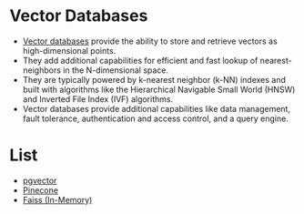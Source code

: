 # Vector Databases
- [Vector databases](https://aws.amazon.com/what-is/vector-databases/) provide the ability to store and retrieve vectors as high-dimensional points. 
- They add additional capabilities for efficient and fast lookup of nearest-neighbors in the N-dimensional space. 
- They are typically powered by k-nearest neighbor (k-NN) indexes and built with algorithms like the Hierarchical Navigable Small World (HNSW) and Inverted File Index (IVF) algorithms. 
- Vector databases provide additional capabilities like data management, fault tolerance, authentication and access control, and a query engine. 

# List
- [pgvector](https://github.com/pgvector/pgvector)
- [Pinecone](https://www.pinecone.io/)
- [Faiss (In-Memory)](https://github.com/facebookresearch/faiss)